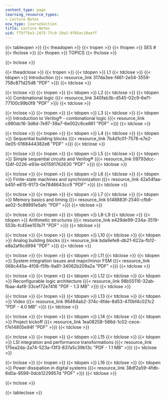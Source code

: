 ```yaml
---
content_type: page
learning_resource_types:
- Lecture Notes
ocw_type: CourseSection
title: Lecture Notes
uid: f75f75e3-2475-7fc9-19a3-9765ec10aeff
---
```


{{< tableopen >}}
{{< theadopen >}}
{{< tropen >}}
{{< thopen >}}
SES #
{{< thclose >}}
{{< thopen >}}
TOPICS
{{< thclose >}}

{{< trclose >}}

{{< theadclose >}}
{{< tropen >}}
{{< tdopen >}}
L1
{{< tdclose >}}
{{< tdopen >}}
Introduction ({{< resource_link 317da3ee-f461-2e54-3559-758c871d25d8 "PDF" >}})
{{< tdclose >}}

{{< trclose >}}
{{< tropen >}}
{{< tdopen >}}
L2
{{< tdclose >}}
{{< tdopen >}}
Combinational logic ({{< resource_link 340fab3b-d545-02c9-6ef1-77100c99b0f8 "PDF" >}})
{{< tdclose >}}

{{< trclose >}}
{{< tropen >}}
{{< tdopen >}}
L3
{{< tdclose >}}
{{< tdopen >}}
Introduction to Verilog® - combinational logic ({{< resource_link c980dc16-3d6d-7e97-39a7-6e002c6ce861 "PDF" >}})
{{< tdclose >}}

{{< trclose >}}
{{< tropen >}}
{{< tdopen >}}
L4
{{< tdclose >}}
{{< tdopen >}}
Sequential building blocks ({{< resource_link 7b4d1c01-7578-e7e2-0e05-0168444382e8 "PDF" >}})
{{< tdclose >}}

{{< trclose >}}
{{< tropen >}}
{{< tdopen >}}
L5
{{< tdclose >}}
{{< tdopen >}}
Simple sequential circuits and Verilog® ({{< resource_link 09793dcc-124f-0226-e93e-b01591762630 "PDF" >}})
{{< tdclose >}}

{{< trclose >}}
{{< tropen >}}
{{< tdopen >}}
L6
{{< tdclose >}}
{{< tdopen >}}
Finite-state machines and synchronization ({{< resource_link 42a54faa-b45f-e615-9173-0e7846643cc9 "PDF" >}})
{{< tdclose >}}

{{< trclose >}}
{{< tropen >}}
{{< tdopen >}}
L7
{{< tdclose >}}
{{< tdopen >}}
Memory basics and timing ({{< resource_link b148883f-2540-cfb8-ae02-5c89891e5afc "PDF" >}})
{{< tdclose >}}

{{< trclose >}}
{{< tropen >}}
{{< tdopen >}}
L8-L9
{{< tdclose >}}
{{< tdopen >}}
Arithmetic structures ({{< resource_link e429de99-234a-3519-553b-fc45ee151b7f "PDF" >}})
{{< tdclose >}}

{{< trclose >}}
{{< tropen >}}
{{< tdopen >}}
L10
{{< tdclose >}}
{{< tdopen >}}
Analog building blocks ({{< resource_link bda9efe8-db21-622a-fb12-e8a2af6cd994 "PDF" >}})
{{< tdclose >}}

{{< trclose >}}
{{< tropen >}}
{{< tdopen >}}
L11
{{< tdclose >}}
{{< tdopen >}}
System integration issues and major/minor FSM ({{< resource_link 068c445a-4f08-f5fb-9a81-34062b209a2a "PDF" >}})
{{< tdclose >}}

{{< trclose >}}
{{< tropen >}}
{{< tdopen >}}
L12
{{< tdclose >}}
{{< tdopen >}}
Reconfigurable logic architecture ({{< resource_link 98b55116-32ab-fbaa-4af8-33cef72e7416 "PDF - 1.3 MB" >}})
{{< tdclose >}}

{{< trclose >}}
{{< tropen >}}
{{< tdopen >}}
L13
{{< tdclose >}}
{{< tdopen >}}
Video ({{< resource_link 96464ab2-374c-6fde-8d53-470bf4c021c2 "PDF - 4.0 MB" >}})
{{< tdclose >}}

{{< trclose >}}
{{< tropen >}}
{{< tdopen >}}
L14
{{< tdclose >}}
{{< tdopen >}}
Project kickoff ({{< resource_link 1ea08258-586d-1c02-cece-f7e14805e94f "PDF" >}})
{{< tdclose >}}

{{< trclose >}}
{{< tropen >}}
{{< tdopen >}}
L15
{{< tdclose >}}
{{< tdopen >}}
LSI integration and performance transformations ({{< resource_link 175ea2da-2a74-523a-f3f3-837a5c39b13c "PDF - 1.1 MB" >}})
{{< tdclose >}}

{{< trclose >}}
{{< tropen >}}
{{< tdopen >}}
L16
{{< tdclose >}}
{{< tdopen >}}
Power dissipation in digital systems ({{< resource_link 38df2a59-4fdb-6d0a-9599-0dcb1229957d "PDF" >}})
{{< tdclose >}}

{{< trclose >}}

{{< tableclose >}}
